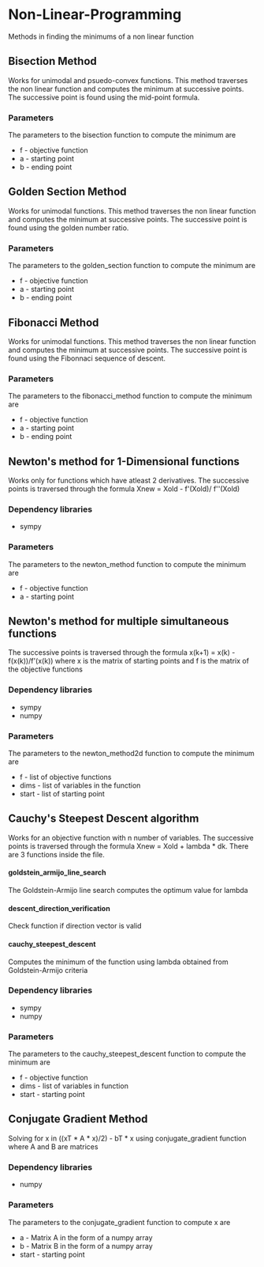 # Non-Linear-Programming
Methods in finding the minimums of a non linear function

## Bisection Method
Works for unimodal and psuedo-convex functions. This method traverses the non linear function and computes the minimum at successive points. The successive point is found using the mid-point formula.

### Parameters
The parameters to the bisection function to compute the minimum are
  - f - objective function
  -  a - starting point
  -  b - ending point

## Golden Section Method
Works for unimodal functions. This method traverses the non linear function and computes the minimum at successive points. The successive point is found using the golden number ratio.

### Parameters
The parameters to the golden_section function to compute the minimum are
  - f - objective function
  -  a - starting point
  -  b - ending point

## Fibonacci Method
Works for unimodal functions. This method traverses the non linear function and computes the minimum at successive points. The successive point is found using the Fibonnaci sequence of descent.

### Parameters
The parameters to the fibonacci_method function to compute the minimum are
  - f - objective function
  -  a - starting point
  -  b - ending point
  
## Newton's method for 1-Dimensional functions
Works only for functions which have atleast 2 derivatives. The successive points is traversed through the formula Xnew = Xold - f'(Xold)/ f''(Xold)

### Dependency libraries
- sympy

### Parameters
The parameters to the newton_method function to compute the minimum are
  - f - objective function
  - a - starting point

## Newton's method for multiple simultaneous functions
The successive points is traversed through the formula x(k+1) = x(k) - f(x(k))/f'(x(k)) where x is the matrix of starting points and f is the matrix of the objective functions

### Dependency libraries
- sympy
- numpy

### Parameters
The parameters to the newton_method2d function to compute the minimum are
  - f - list of objective functions
  - dims - list of variables in the function
  - start - list of starting point
  
## Cauchy's Steepest Descent algorithm
Works for an objective function with n number of variables. The successive points is traversed through the formula Xnew = Xold + lambda * dk. There are 3 functions inside the file.
#### goldstein_armijo_line_search
The Goldstein-Armijo line search computes the optimum value for lambda
#### descent_direction_verification
Check function if direction vector is valid
#### cauchy_steepest_descent
Computes the minimum of the function using lambda obtained from Goldstein-Armijo criteria

### Dependency libraries
- sympy
- numpy

### Parameters
The parameters to the cauchy_steepest_descent function to compute the minimum are
  - f - objective function
  - dims - list of variables in function
  - start - starting point

## Conjugate Gradient Method
Solving for x in ((xT * A * x)/2)  - bT * x using conjugate_gradient function where A and B are matrices

### Dependency libraries
- numpy

### Parameters
The parameters to the conjugate_gradient function to compute x are
- a - Matrix A in the form of a numpy array
- b - Matrix B in the form of a numpy array
- start - starting point
